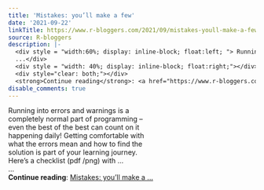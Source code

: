 ```yaml
---
title: 'Mistakes: you’ll make a few'
date: '2021-09-22'
linkTitle: https://www.r-bloggers.com/2021/09/mistakes-youll-make-a-few-2/
source: R-bloggers
description: |-
  <div style = "width:60%; display: inline-block; float:left; "> Running into errors and warnings is a completely normal part of programming – even the best of the best can count on it happening daily! Getting comfortable with what the errors mean and how to find the solution is part of your learning journey. Here’s a checklist (pdf /png) with …<br />
  ...</div>
  <div style = "width: 40%; display: inline-block; float:right;"></div>
  <div style="clear: both;"></div>
  <strong>Continue reading</strong>: <a href="https://www.r-bloggers.com/2021/09/mistakes-youll-make-a-few-2/">Mistakes: you’ll make a ...
disable_comments: true
---
```

<div style = "width:60%; display: inline-block; float:left; "> Running into errors and warnings is a completely normal part of programming – even the best of the best can count on it happening daily! Getting comfortable with what the errors mean and how to find the solution is part of your learning journey. Here’s a checklist (pdf /png) with …<br />
...</div>
<div style = "width: 40%; display: inline-block; float:right;"></div>
<div style="clear: both;"></div>
<strong>Continue reading</strong>: <a href="https://www.r-bloggers.com/2021/09/mistakes-youll-make-a-few-2/">Mistakes: you’ll make a ...